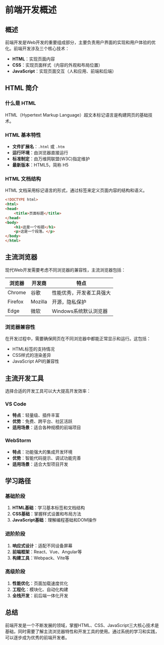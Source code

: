 # 前端开发概述

## 概述

前端开发是Web开发的重要组成部分，主要负责用户界面的实现和用户体验的优化。前端开发涉及三个核心技术：

- **HTML**：实现页面内容
- **CSS**：实现页面样式（内容的外观和布局位置）
- **JavaScript**：实现页面交互（人和应用、前端和后端）

## HTML 简介

### 什么是 HTML

HTML（Hypertext Markup Language）超文本标记语言是构建网页的基础技术。

### HTML 基本特性

- **文件扩展名**：`.html` 或 `.htm`
- **运行环境**：由浏览器直接运行
- **标准制定**：由万维网联盟(W3C)指定维护
- **最新版本**：HTML5，简称 H5

### HTML 文档结构

HTML 文档采用标记语言的形式，通过标签来定义页面内容的结构和语义。

```html
<!DOCTYPE html>
<html>
<head>
    <title>页面标题</title>
</head>
<body>
    <h1>这是一个标题</h1>
    <p>这是一个段落。</p>
</body>
</html>
```

## 主流浏览器

现代Web开发需要考虑不同浏览器的兼容性，主流浏览器包括：

| 浏览器 | 开发商 | 特点 |
|--------|--------|------|
| Chrome | 谷歌 | 性能优秀，开发者工具强大 |
| Firefox | Mozilla | 开源，隐私保护 |
| Edge | 微软 | Windows系统默认浏览器 |

### 浏览器兼容性

在开发过程中，需要确保网页在不同浏览器中都能正常显示和运行。这包括：

- HTML标签的支持情况
- CSS样式的渲染差异
- JavaScript API的兼容性

## 主流开发工具

选择合适的开发工具可以大大提高开发效率：

### VS Code
- **特点**：轻量级、插件丰富
- **优势**：免费、跨平台、社区活跃
- **适用场景**：适合各种规模的前端项目

### WebStorm
- **特点**：功能强大的集成开发环境
- **优势**：智能代码提示、调试功能完善
- **适用场景**：适合大型项目开发

## 学习路径

### 基础阶段
1. **HTML基础**：学习基本标签和文档结构
2. **CSS基础**：掌握样式设置和布局方法
3. **JavaScript基础**：理解编程基础和DOM操作

### 进阶阶段
1. **响应式设计**：适配不同设备屏幕
2. **前端框架**：React、Vue、Angular等
3. **构建工具**：Webpack、Vite等

### 高级阶段
1. **性能优化**：页面加载速度优化
2. **工程化**：模块化、自动化构建
3. **全栈开发**：前后端一体化开发

## 总结

前端开发是一个不断发展的领域，掌握HTML、CSS、JavaScript三大核心技术是基础，同时需要了解主流浏览器特性和开发工具的使用。通过系统的学习和实践，可以逐步成为优秀的前端开发者。